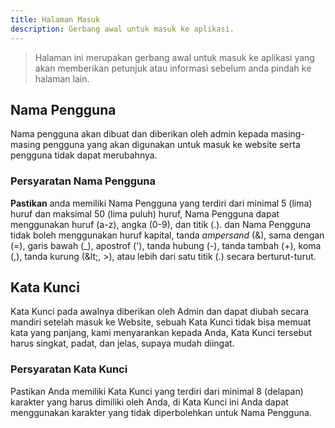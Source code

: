 ```yaml
---
title: Halaman Masuk
description: Gerbang awal untuk masuk ke aplikasi.
---
```


> Halaman ini merupakan gerbang awal untuk masuk ke aplikasi yang akan memberikan petunjuk atau informasi sebelum anda pindah ke halaman lain.

## Nama Pengguna

Nama pengguna akan dibuat dan diberikan oleh admin kepada masing-masing pengguna yang akan digunakan untuk masuk ke website serta pengguna tidak dapat merubahnya.

### Persyaratan Nama Pengguna

**Pastikan** anda memiliki Nama Pengguna yang terdiri dari minimal 5 (lima) huruf dan maksimal 50 (lima puluh) huruf, Nama Pengguna dapat menggunakan huruf (a-z), angka (0-9), dan titik (.). dan Nama Pengguna tidak boleh menggunakan huruf kapital, tanda _ampersand_ (&), sama dengan (=), garis bawah (\_), apostrof ('), tanda hubung (-), tanda tambah (+), koma (,), tanda kurung (&amp;lt;, >), atau lebih dari satu titik (.) secara berturut-turut.

## Kata Kunci

Kata Kunci pada awalnya diberikan oleh Admin dan dapat diubah secara mandiri setelah masuk ke Website, sebuah Kata Kunci tidak bisa memuat kata yang panjang, kami menyarankan kepada Anda, Kata Kunci tersebut harus singkat, padat, dan jelas, supaya mudah diingat.

### Persyaratan Kata Kunci

Pastikan Anda memiliki Kata Kunci yang terdiri dari minimal 8 (delapan) karakter yang harus dimiliki oleh Anda, di Kata Kunci ini Anda dapat menggunakan karakter yang tidak diperbolehkan untuk Nama Pengguna.
